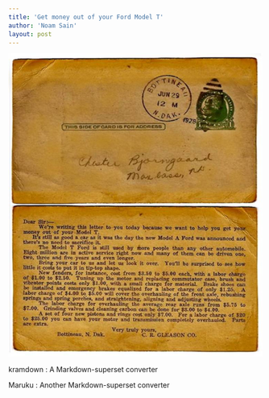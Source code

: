 ```yaml
---
title: 'Get money out of your Ford Model T'
author: 'Noam Sain'
layout: post
---
```


![Get money out of your Ford Model T](/assets/1928-06-29-Ford-Model-T.jpg "Get money out of your Ford Model T")

kramdown
: A Markdown-superset converter

Maruku
:     Another Markdown-superset converter
